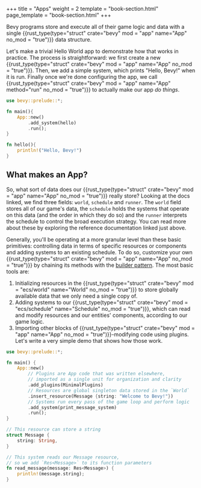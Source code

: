 +++
title = "Apps"
weight = 2
template = "book-section.html"
page_template = "book-section.html"
+++

Bevy programs store and execute all of their game logic and data with a single {{rust_type(type="struct" crate="bevy" mod = "app" name="App" no_mod = "true")}} data structure.

Let's make a trivial Hello World app to demonstrate how that works in practice.
The process is straightforward: we first create a new {{rust_type(type="struct" crate="bevy" mod = "app" name="App" no_mod = "true")}}.
Then, we add a simple system, which prints "Hello, Bevy!" when it is run.
Finally once we're done configuring the app, we call {{rust_type(type="struct" crate="bevy" mod = "app" name="App" method="run" no_mod = "true")}} to actually make our app *do things*.

```rust
use bevy::prelude::*;

fn main(){
    App::new()
        .add_system(hello)
        .run();
}

fn hello(){
    println!("Hello, Bevy!")
}
```

## What makes an App?

So, what sort of data does our  {{rust_type(type="struct" crate="bevy" mod = "app" name="App" no_mod = "true")}} really store?
Looking at the docs linked, we find three fields: `world`, `schedule` and `runner`.
The `world` field stores all of our game's data, the `schedule` holds the systems that operate on this data (and the order in which they do so) and the `runner` interprets the schedule to control the broad execution strategy.
You can read more about these by exploring the reference documentation linked just above.

Generally, you'll be operating at a more granular level than these basic primitives: controlling data in terms of specific resources or components and adding systems to an existing schedule.
To do so, customize your own  {{rust_type(type="struct" crate="bevy" mod = "app" name="App" no_mod = "true")}} by chaining its methods with the [builder pattern](https://doc.rust-lang.org/1.0.0/style/ownership/builders.html).
The most basic tools are:

  1. Initializing resources in the {{rust_type(type="struct" crate="bevy" mod = "ecs/world" name="World" no_mod = "true")}} to store globally available data that we only need a single copy of.
  2. Adding systems to our {{rust_type(type="struct" crate="bevy" mod = "ecs/schedule" name="Schedule" no_mod = "true")}}, which can read and modify resources and our entities' components, according to our game logic.
  3. Importing other blocks of {{rust_type(type="struct" crate="bevy" mod = "app" name="App" no_mod = "true")}}-modifying code using plugins.
Let's write a very simple demo that shows how those work.

```rust
use bevy::prelude::*;

fn main() {
    App::new()
        // Plugins are App code that was written elsewhere,
        // imported as a single unit for organization and clarity
        .add_plugins(MinimalPlugins)
        // Resources are global singleton data stored in the `World`
        .insert_resource(Message {string: "Welcome to Bevy!"})
        // Systems run every pass of the game loop and perform logic
        .add_system(print_message_system)
        .run();
}

// This resource can store a string
struct Message {
    string: String,
}

// This system reads our Message resource,
// so we add `Res<Message>` to its function parameters
fn read_message(message: Res<Message>) {
    println!(message.string);
}
```

